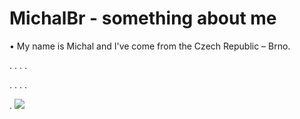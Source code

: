 <h1>MichalBr - something about me</h1>
• My name is Michal and I've come from the Czech Republic – Brno.
<background src=content/bg.jpg>
  
  
  
  
  
  
  
  
  
  
  
  .
  .
  .
  .
  
  .
  .
  .
  .
  
  .
<img src="https://lh3.googleusercontent.com/drive-viewer/AFDK6gMkXtzNfbGpK_-jNHYyCoFNeuK4zhtNbxUP_VrzpuAkkzKuFaMYDeQjJ-tulEihEr_vovhHrw1LLuLGSNmme3kEhFxF4A=w1920-h961"></img>
